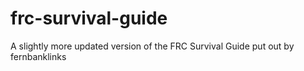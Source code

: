 # frc-survival-guide
A slightly more updated version of the FRC Survival Guide put out by fernbanklinks
